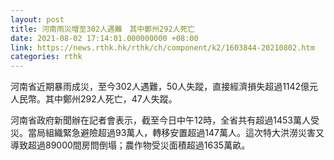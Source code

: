 ```yaml
---
layout: post
title: 河南雨災增至302人遇難　其中鄭州292人死亡
date: 2021-08-02 17:14:01.000000000 +08:00
link: https://news.rthk.hk/rthk/ch/component/k2/1603844-20210802.htm
categories: rthk
---
```


河南省近期暴雨成災，至今302人遇難，50人失蹤，直接經濟損失超過1142億元人民幣。其中鄭州292人死亡，47人失蹤。

河南省政府新聞辦在記者會表示，截至今日中午12時，全省共有超過1453萬人受災。當局組織緊急避險超過93萬人，轉移安置超過147萬人。這次特大洪澇災害又導致超過89000間房問倒塌；農作物受災面積超過1635萬畝。
